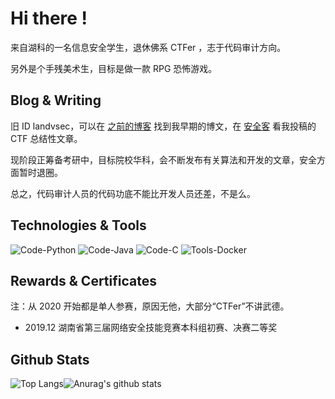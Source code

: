 # Hi there !

来自湖科的一名信息安全学生，退休佛系 CTFer ，志于代码审计方向。

另外是个手残美术生，目标是做一款 RPG 恐怖游戏。

## Blog & Writing 

旧 ID landvsec，可以在 [之前的博客](https://landvsec.top/) 找到我早期的博文，在 [安全客](https://www.anquanke.com/member/155072) 看我投稿的 CTF 总结性文章。

现阶段正筹备考研中，目标院校华科，会不断发布有关算法和开发的文章，安全方面暂时退圈。

总之，代码审计人员的代码功底不能比开发人员还差，不是么。

## Technologies & Tools

![Code-Python](https://img.shields.io/badge/Code-Python-%234a8ec9)  ![Code-Java](https://img.shields.io/badge/Code-Java-%234a8ec9)  ![Code-C](https://img.shields.io/badge/Code-C%2B%2B-%234a8ec9)  ![Tools-Docker](https://img.shields.io/badge/Tools-Docker-%234a8ec9)

## Rewards & Certificates
注：从 2020 开始都是单人参赛，原因无他，大部分“CTFer”不讲武德。
- 2019.12 湖南省第三届网络安全技能竞赛本科组初赛、决赛二等奖

## Github Stats

![Top Langs](https://github-readme-stats.vercel.app/api/top-langs/?username=snovving&theme=tokyonight)![Anurag's github stats](https://github-readme-stats.vercel.app/api?username=snovving&show_icons=true&theme=tokyonight)

### 

